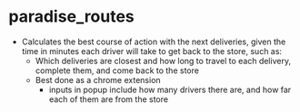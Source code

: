 # paradise_routes

- Calculates the best course of action with the next deliveries, given the time in minutes each driver will take to get back to the store, such as:
    - Which deliveries are closest and how long to travel to each delivery, complete them, and come back to the store
    - Best done as a chrome extension
        - inputs in popup include how many drivers there are, and how far each of them are from the store
